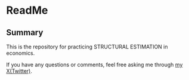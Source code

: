 # ReadMe

## Summary

This is the repository for practicing STRUCTURAL ESTIMATION in economics.  

If you have any questions or comments, feel free asking me through [my X(Twitter)](https://twitter.com/Anti_Auctoritas).  
